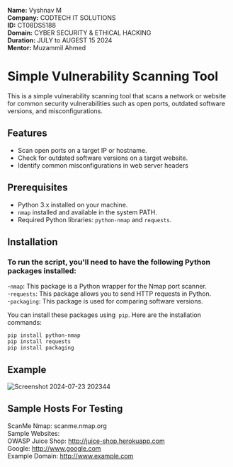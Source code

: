 **Name:** Vyshnav M </br>
**Company:** CODTECH IT SOLUTIONS </br>
**ID:** CT08DS5188 </br>
**Domain:** CYBER SECURITY & ETHICAL HACKING </br>
**Duration:** JULY to AUGEST 15 2024 </br>
**Mentor:** Muzammil Ahmed </br>

# Simple Vulnerability Scanning Tool
This is a simple vulnerability scanning tool that scans a network or website for common security vulnerabilities such as open ports, outdated software versions, and misconfigurations.

## Features
- Scan open ports on a target IP or hostname.
- Check for outdated software versions on a target website.
- Identify common misconfigurations in web server headers

## Prerequisites
  - Python 3.x installed on your machine.
  - `nmap` installed and available in the system PATH.
  - Required Python libraries: `python-nmap` and `requests`.
    
## Installation
### To run the script, you'll need to have the following Python packages installed:

-`nmap`: This package is a Python wrapper for the Nmap port scanner.</br>
-`requests`: This package allows you to send HTTP requests in Python.</br>
-`packaging`: This package is used for comparing software versions.</br>

You can install these packages using` pip`. Here are the installation commands:</br>

`pip install python-nmap` </br>
`pip install requests` </br>
`pip install packaging` </br>

## Example

![Screenshot 2024-07-23 202344](https://github.com/user-attachments/assets/adfd0aa5-d149-455e-a5ef-74eb26ce6944)

## Sample Hosts For Testing
ScanMe Nmap: scanme.nmap.org </br>
Sample Websites:</br>
OWASP Juice Shop: http://juice-shop.herokuapp.com</br>
Google: http://www.google.com</br>
Example Domain: http://www.example.com</br>
